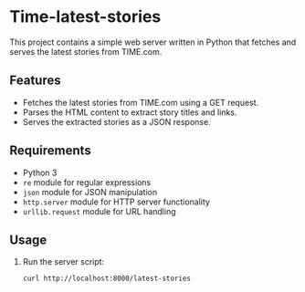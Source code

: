 # Time-latest-stories

This project contains a simple web server written in Python that fetches and serves the latest stories from TIME.com.

## Features

- Fetches the latest stories from TIME.com using a GET request.
- Parses the HTML content to extract story titles and links.
- Serves the extracted stories as a JSON response.

## Requirements

- Python 3
- `re` module for regular expressions
- `json` module for JSON manipulation
- `http.server` module for HTTP server functionality
- `urllib.request` module for URL handling

## Usage

1. Run the server script:
   ```shell
   curl http://localhost:8000/latest-stories

